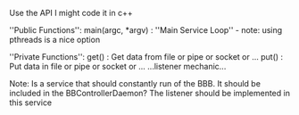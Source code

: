 Use the API
I might code it in c++

''Public Functions'':
main(argc, *argv)					: ''Main Service Loop'' - note: using pthreads is a nice option

''Private Functions'':
get()								: Get data from file or pipe or socket or ...
put()								: Put data in file or pipe or socket or ...
...listener mechanic...


Note:
Is a service that should constantly run of the BBB.
It should be included in the BBControllerDaemon?
The listener should be implemented in this service